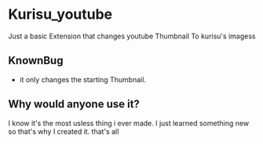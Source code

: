 # Kurisu_youtube

Just a basic Extension that changes youtube Thumbnail To kurisu's imagess

## KnownBug

- it only changes the starting Thumbnail.

## Why would anyone use it?
I know it's the most usless thing i ever made. I just learned something new so that's why I created it. that's all 